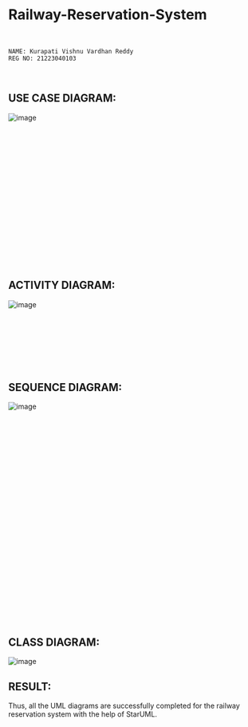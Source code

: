 # Railway-Reservation-System
<br>

```
NAME: Kurapati Vishnu Vardhan Reddy
REG NO: 21223040103
```

<br>

## USE CASE DIAGRAM:
![image](https://github.com/user-attachments/assets/11f7259a-0702-4bf9-be87-e926daebd04d)

<br><br><br><br><br><br><br><br><br><br><br><br><br><br><br><br>
## ACTIVITY DIAGRAM:
![image](https://github.com/user-attachments/assets/837554db-0114-4712-b560-16d52dac98c2)

<br><br><br><br><br><br>
## SEQUENCE DIAGRAM:
![image](https://github.com/user-attachments/assets/80bde566-fb2c-46dd-8b51-3de789c91756)

<br><br><br><br><br><br><br><br><br><br><br><br>
<br><br><br><br><br><br><br><br><br><br><br><br>
## CLASS DIAGRAM:
![image](https://github.com/user-attachments/assets/8adf9805-ed00-4a21-91e2-ce7e77de1e33)


## RESULT:
Thus, all the UML diagrams are successfully completed for the railway reservation system with the help of StarUML.
